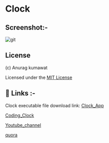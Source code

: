 # Clock


## Screenshot:-

![git](https://user-images.githubusercontent.com/90235816/191898570-93a4e8bb-9ba9-41d9-af9d-baa923d243a4.PNG)


## License
(c) Anurag kumawat

Licensed under the [MIT License](https://github.com/anuragk16/Clock/blob/main/LICENSE)



## 🔗 Links :-


Clock executable file download link:
[Clock_App](https://www.mediafire.com/file/czxfahgdy4d69wf/Clock2.zip/file)

[Coding_Clock](https://www.youtube.com/watch?v=005Er9KEesE&list=PLZ9U7l5j8AZYyfB84IMZf3QwS2hwxyyYx&index=5)

[Youtube_channel](https://www.youtube.com/channel/UCKO4nOXb1ZpmuR8br5fJWBQ)

[quora](https://www.quora.com/profile/Anurag-Kumawat-37)


